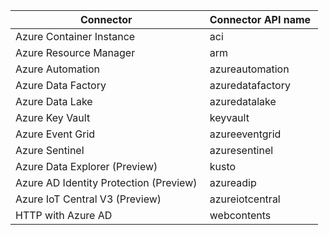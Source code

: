 | Connector | Connector API name |
|-|-|
Azure Container Instance | aci 
Azure Resource Manager | arm 
Azure Automation | azureautomation 
Azure Data Factory | azuredatafactory 
Azure Data Lake | azuredatalake 
Azure Key Vault | keyvault 
Azure Event Grid | azureeventgrid 
Azure Sentinel | azuresentinel 
Azure Data Explorer (Preview) | kusto 
Azure AD Identity Protection (Preview) | azureadip 
Azure IoT Central V3 (Preview) | azureiotcentral 
HTTP with Azure AD | webcontents
